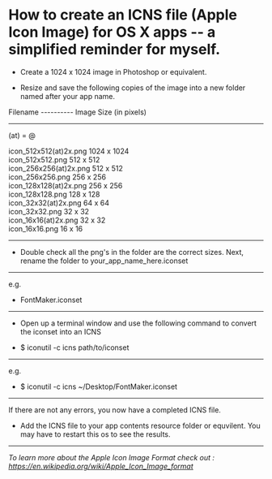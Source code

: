 How to create an ICNS file (Apple Icon Image) for OS X apps -- a simplified reminder for myself. 
===================================================================================================

- Create a 1024 x 1024 image in Photoshop or equivalent. 

-  Resize and save the following copies of the image into a new folder named after your app name.


Filename ---------- Image Size (in pixels)
_____________________________________________________________________________________________________
(at) = @

icon_512x512(at)2x.png	1024 x 1024 <br>
icon_512x512.png	512 x 512<br>
icon_256x256(at)2x.png	512 x 512<br>
icon_256x256.png	256 x 256<br>
icon_128x128(at)2x.png	256 x 256<br>
icon_128x128.png	128 x 128<br>
icon_32x32(at)2x.png	64 x 64<br>
icon_32x32.png		32 x 32<br>
icon_16x16(at)2x.png	32 x 32<br>
icon_16x16.png		16 x 16<br>
_____________________________________________________________________________________________________

- Double check all the png's in the folder are the correct sizes. Next, rename the folder to your_app_name_here.iconset
_____________________________________________________________________________________________________

e.g. 
- FontMaker.iconset
_____________________________________________________________________________________________________
- Open up a terminal window and use the following command to convert the iconset into an ICNS 

- $ iconutil -c icns path/to/iconset
_____________________________________________________________________________________________________

e.g.
- $ iconutil -c icns ~/Desktop/FontMaker.iconset
_____________________________________________________________________________________________________

If there are not any errors, you now have a completed ICNS file. 


- Add the ICNS file to your app contents resource folder or equvilent. You may have to restart this os to see the results. 

_____________________________________________________________________________________________________
<i>To learn more about the Apple Icon Image Format check out : https://en.wikipedia.org/wiki/Apple_Icon_Image_format</i>

